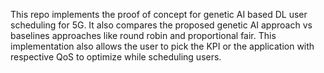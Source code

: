 This repo implements the proof of concept for genetic AI based DL user scheduling for 5G. It also compares the proposed genetic AI approach vs baselines approaches like round robin and proportional fair. This implementation also allows the user to pick the KPI or the application with respective QoS to optimize while scheduling users. 
